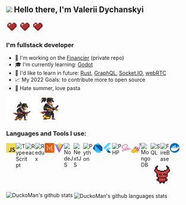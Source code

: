 ## <img src="https://raw.githubusercontent.com/extremecodetv/extremecodetv/master/wave.gif" width="25px"> Hello there, I'm Valerii Dychanskyi

<p>
    <img src="./icons/heart_icon.png" width="25px" style="padding: 3px; 3px 3px 0px">
    <img src="./icons/heart_icon.png" width="25px" style="padding: 3px;">
    <img src="./icons/heart_icon.png" width="25px" style="padding: 3px;">
</p>

### I'm fullstack developer

-   🔨 I'm working on the [Financier] (private repo)
-   🎓 I'm currently learning: [Godot]
-   📜 I'd like to learn in future: [Rust], [GraphQL], [Socket.IO], [webRTC]
-   📈 My 2022 Goals: to contribute more to open source
-   🔮 Hate summer, love pasta <br/>

<p>
    <img src="./icons/ZeroTea.gif" height="64" />
    <img src="./icons/katanaZero_char.gif" height="64" />
</p>

### Languages and Tools I use:

<img align="left" alt="JavaScript" width="26px" src="https://raw.githubusercontent.com/github/explore/80688e429a7d4ef2fca1e82350fe8e3517d3494d/topics/javascript/javascript.png" />
<img align="left" alt="TypeScript" width="26px" src="./icons/ts_logo.png" />
<img align="left" alt="React" width="26px" src="./icons/reactlogo.png" />
<img align="left" alt="Redux" width="26px" src="./icons/redux_logo.png" />
<img align="left" alt="MobX" width="26px" src="./icons/mobx.png" />
<img align="left" alt="Vite" width="26px" src="./icons/Vite-logo.png" />
<img align="left" alt="NodeJS" width="26px" src="./icons/nodejs.png" />
<img align="left" alt="NextJS" width="26px" src="./icons//next-js_logo.png" />
<img align="left" alt="Python" width="26px" src="./icons/5848152fcef1014c0b5e4967.png" />
<img align="left" alt="Dart" width="26px" src="./icons/dart.png" />
<img align="left" alt="Flutter" width="26px" src="./icons/flutter.png" />
<img align="left" alt="PHP" width="26px" src="./icons/php-2038871-1720084.png" />
<img align="left" alt="Sass" width="26px" src="https://raw.githubusercontent.com/github/explore/80688e429a7d4ef2fca1e82350fe8e3517d3494d/topics/sass/sass.png" />
<img align="left" alt="Styeld components" width="26px" src="./icons/styled_components.png" />
<img align="left" alt="MongoDB" width="26px" src="./icons/mongodb.png" />
<img align="left" alt="SQL" width="26px" src="./icons/sql.png" />
<img align="left" alt="FireBase" width="26px" src="./icons/firebase.png" />
<img align="left" alt="Docker" width="26px" src="./icons/docker_icon.png" />
<br />
<br />

<p>
    <img src="./icons/devil.gif" height="64" />
</p>

<img align="left" alt="DuckoMan's github stats" src="https://github-readme-stats.vercel.app/api?username=DuckoMan&show_icons=true&hide_border=true&theme=tokyonight" style="padding-right:3px;"/>
<img align="center" alt="DuckoMan's github languages stats" src="https://github-readme-stats.vercel.app/api/top-langs/?username=DuckoMan&theme=tokyonight&hide_border=true" style="padding:0px"/>

[duckoman]: https://github.com/DuckoMan
[financier]: https://github.com/DuckoMan/Financier
[Godot]: https://docs.godotengine.org/en/stable/
[rust]: https://www.rust-lang.org/
[graphql]: https://graphql.org/
[socket.io]: https://socket.io/
[webrtc]: https://webrtc.org/
